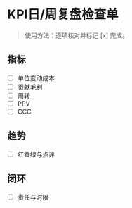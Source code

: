 # KPI日/周复盘检查单

> 使用方法：逐项核对并标记 [x] 完成。

## 指标

- [ ] 单位变动成本
- [ ] 贡献毛利
- [ ] 周转
- [ ] PPV
- [ ] CCC

## 趋势

- [ ] 红黄绿与点评

## 闭环

- [ ] 责任与时限
